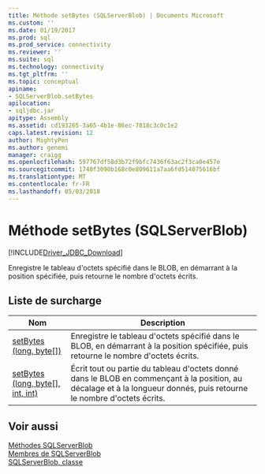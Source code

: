 ```yaml
---
title: Méthode setBytes (SQLServerBlob) | Documents Microsoft
ms.custom: ''
ms.date: 01/19/2017
ms.prod: sql
ms.prod_service: connectivity
ms.reviewer: ''
ms.suite: sql
ms.technology: connectivity
ms.tgt_pltfrm: ''
ms.topic: conceptual
apiname:
- SQLServerBlob.setBytes
apilocation:
- sqljdbc.jar
apitype: Assembly
ms.assetid: cd193265-3a65-4b1e-86ec-7818c3c0c1e2
caps.latest.revision: 12
author: MightyPen
ms.author: genemi
manager: craigg
ms.openlocfilehash: 597767df58d3b72f9bfc7436f63ac2f3ca0e457e
ms.sourcegitcommit: 1740f3090b168c0e809611a7aa6fd514075616bf
ms.translationtype: MT
ms.contentlocale: fr-FR
ms.lasthandoff: 05/03/2018
---
```

# <a name="setbytes-method-sqlserverblob"></a>Méthode setBytes (SQLServerBlob)
[!INCLUDE[Driver_JDBC_Download](../../../includes/driver_jdbc_download.md)]

  Enregistre le tableau d'octets spécifié dans le BLOB, en démarrant à la position spécifiée, puis retourne le nombre d'octets écrits.  
  
## <a name="overload-list"></a>Liste de surcharge  
  
|Nom| Description|  
|----------|-----------------|  
|[setBytes (long, byte&#91;&#93;)](../../../connect/jdbc/reference/setbytes-method-long-byte.md)|Enregistre le tableau d'octets spécifié dans le BLOB, en démarrant à la position spécifiée, puis retourne le nombre d'octets écrits.|  
|[setBytes (long, byte&#91;&#93;, int, int)](../../../connect/jdbc/reference/setbytes-method-long-byte-int-int.md)|Écrit tout ou partie du tableau d'octets donné dans le BLOB en commençant à la position, au décalage et à la longueur donnés, puis retourne le nombre d'octets écrits.|  
  
## <a name="see-also"></a>Voir aussi  
 [Méthodes SQLServerBlob](../../../connect/jdbc/reference/sqlserverblob-methods.md)   
 [Membres de SQLServerBlob](../../../connect/jdbc/reference/sqlserverblob-members.md)   
 [SQLServerBlob, classe](../../../connect/jdbc/reference/sqlserverblob-class.md)  
  
  
